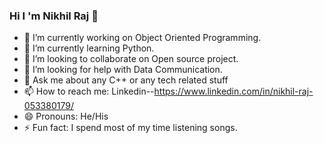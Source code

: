 ### Hi I 'm Nikhil Raj 👋

- 🔭 I’m currently working on Object Oriented Programming.
- 🌱 I’m currently learning Python.
- 👯 I’m looking to collaborate on Open source project.
- 🤔 I’m looking for help with Data Communication.
- 💬 Ask me about any C++ or any tech related stuff
- 📫 How to reach me: Linkedin--https://www.linkedin.com/in/nikhil-raj-053380179/
- 😄 Pronouns: He/His
- ⚡ Fun fact: I spend most of my time listening songs.
